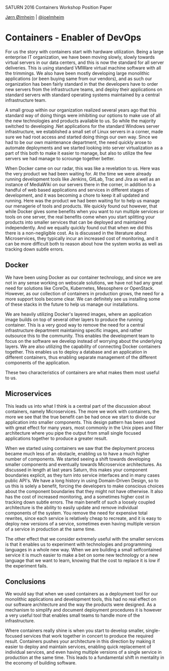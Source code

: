 SATURN 2016 Containers Workshop Position Paper

[Jørn Ølmheim](http://olmheim.com) | [@joelmheim](https://twitter.com/joelmheim)

# Containers - Enabler of DevOps

For us the story with containers start with hardware utilization. Being a large enterprise IT organization, we have been moving slowly, slowly towards virtual servers in our data centers, and this is now the standard for all server deliveries. This is using standard VMWare virtual machine software with all the trimmings. We also have been mostly developing large monolithic applications (or been buying same from our vendors), and as such our organization has been fairly standard in that the developers have to order new servers from the infrastructure teams, and deploy their applications on standard servers with standard operating systems maintained by a central infrastructure team.

A small group within our organization realized several years ago that this standard way of doing things were inhibiting our options to make use of all the new technologies and products available to us. So while the majority switched to developing .Net applications for the standard Windows server infrastructure, we established a small set of Linux servers in a corner, made sure we had root access and started doing things our own way. Since we had to be our own maintenance department, the need quickly arose to automate deployments and we started looking into server virtualization as a part of this both to make it easier to manage, but also to utilize the few servers we had manage to scrounge together better.

When Docker came on our radar, this was like a revelation to us. Here was the very product we had been waiting for. At the time we were already running development tools like Jenkins, GitLab, Trac and Jira as well as an instance of MediaWiki on our servers there in the corner, in addition to a handful of web based applications and services in different stages of development, and it was becoming a chore to keep it all updated and running. Here was the product we had been waiting for to help us manage our menagerie of tools and products. We quickly found out however, that while Docker gives some benefits when you want to run multiple services or tools on one server, the real benefits come when you start splitting your products into smaller services that can be deployed and maintained independently. And we equally quickly found out that when we did this there is a non-negligible cost. As is discussed in the literature about Microservices, they typically incur an increased cost of monitoring, and it can be more difficult both to reason about how the system works as well as tracking down subtle errors.

## Docker
We have been using Docker as our container technology, and since we are not in any sense working on webscale solutions, we have not had any great need for solutions like CoreOs, Kubernetes, Mesosphere or OpenStack. However, as our collection of containers in production grows, the need for a more support tools become clear. We can definitely see us installing some of these stacks in the future to help us manage our installations.

We are heavily utilizing Docker's layered images, where an application image builds on top of several other layers to produce the running container. This is a very good way to remove the need for a central infrastructure department maintaining specific images, and rather outsource this to the community. This enables the development team to focus on the software we develop instead of worrying about the underlying layers. We are also utilizing the capability of connecting Docker containers together. This enables us to deploy a database and an application in different containers, thus enabling separate management of the different components of the application.

These two characteristics of containers are what makes them most useful to us.

## Microservices
This leads us into what I think is a central part of the discussion about containers, namely Microservices. The more we work with containers, the more we see that the true benefit can be had once we start to divide our application into smaller components. This design pattern has been used with great effect for many years, most commonly in the Unix pipes and filter architecture where you pipe the output from small single focused applications together to produce a greater result.

When we started using containers we saw that the deployment process became much less of an obstacle, enabling us to have a much higher number of components. We started seeing a shift towards developing smaller components and eventually towards Microservice architectures. As discussed in length at last years Saturn, this makes your component boundaries explicit, as they turn into service interfaces and in many cases public API's. We have a long history in using Domain-Driven Design, so to us this is solely a benefit, forcing the developers to make conscious choices about the component boundaries that they might not have otherwise. It also has the cost of increased monitoring, and a sometimes higher cost in tracking down subtle errors. The main benefit of such a loosely coupled architecture is the ability to easily update and remove individual components of the system. You remove the need for expensive total rewrites, since each service is relatively cheap to recreate, and it is easy to deploy new versions of a service, sometimes even having multiple version of a service in production at the same time.

The other effect that we consider extremely useful with the smaller services is that it enables us to experiment with technologies and programming languages in a whole new way. When we are building a small selfcontained service it is much easier to make a bet on some new technology or a new language that we want to learn, knowing that the cost to replace it is low if the experiment fails.

## Conclusions
We would say that when we used containers as a deployment tool for our monolithic applications and development tools, this had no real effect on our software architecture and the way the products were designed. As a mechanism to simplify and document deployment procedures it is however a very useful tool that enables small teams to handle more of the infrastructure.

Where containers really shine is when you start to develop smaller, single-focused services that work together in concert to produce the required result. Containers pushes your architecture in this direction by making it easier to deploy and maintain services, enabling quick replacement of individual services, and even having multiple versions of a single service in production at the same time. This leads to a fundamental shift in mentality in the economy of building software.
